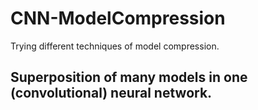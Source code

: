 # CNN-ModelCompression
Trying different techniques of model compression.

## Superposition of many models in one (convolutional) neural network.
